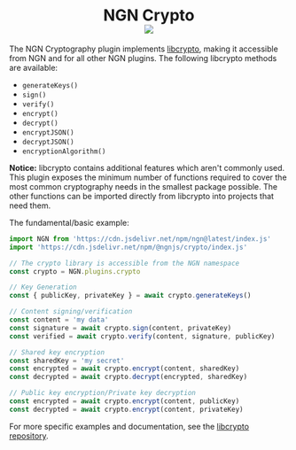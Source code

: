 <h1 align="center">NGN Crypto<br/><img src="https://img.shields.io/npm/v/@ngnjs/crypto?label=%40ngnjs/crypto&logo=npm&style=social"/></h1>

The NGN Cryptography plugin implements [libcrypto](https://github.com/ngnjs/libcrypto), making it accessible from NGN and for all other NGN plugins. The following libcrypto methods are available:

- `generateKeys()`
- `sign()`
- `verify()`
- `encrypt()`
- `decrypt()`
- `encryptJSON()`
- `decryptJSON()`
- `encryptionAlgorithm()`

**Notice:** libcrypto contains additional features which aren't commonly used. This plugin exposes the minimum number of functions required to cover the most common cryptography needs in the smallest package possible. The other functions can be imported directly from libcrypto into projects that need them.

The fundamental/basic example:

```javascript
import NGN from 'https://cdn.jsdelivr.net/npm/ngn@latest/index.js'
import 'https://cdn.jsdelivr.net/npm/@ngnjs/crypto/index.js'

// The crypto library is accessible from the NGN namespace
const crypto = NGN.plugins.crypto

// Key Generation
const { publicKey, privateKey } = await crypto.generateKeys()

// Content signing/verification
const content = 'my data'
const signature = await crypto.sign(content, privateKey)
const verified = await crypto.verify(content, signature, publicKey)

// Shared key encryption
const sharedKey = 'my secret'
const encrypted = await crypto.encrypt(content, sharedKey)
const decrypted = await crypto.decrypt(encrypted, sharedKey)

// Public key encryption/Private key decryption
const encrypted = await crypto.encrypt(content, publicKey)
const decrypted = await crypto.encrypt(content, privateKey)
```

For more specific examples and documentation, see the [libcrypto repository](https://github.com/ngnjs/libcrypto).
